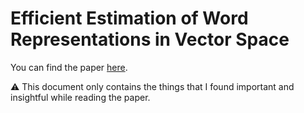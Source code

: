 # Efficient Estimation of Word Representations in Vector Space

You can find the paper [here](https://arxiv.org/pdf/1301.3781.pdf).

:warning: This document only contains the things that I found important and insightful while reading the paper. 

